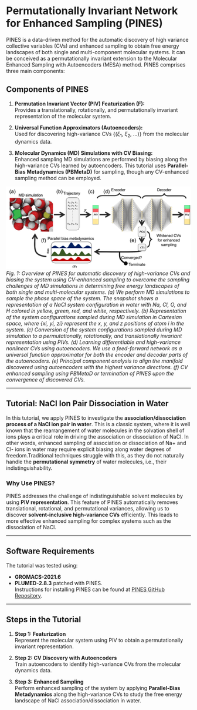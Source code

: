 # Permutationally Invariant Network for Enhanced Sampling (PINES)

PINES is a data-driven method for the automatic discovery of high variance collective variables (CVs) and enhanced sampling to obtain free energy landscapes of both single and multi-component molecular systems. It can be conceived as a permutationally invariant extension to the Molecular Enhanced Sampling with Autoencoders (MESA) method. PINES comprises three main components:

## Components of PINES

1. **Permutation Invariant Vector (PIV) Featurization (F):**  
   Provides a translationally, rotationally, and permutationally invariant representation of the molecular system.
   
2. **Universal Function Approximators (Autoencoders):**  
   Used for discovering high-variance CVs {($\xi_1$, $\xi_2$, ...)} from the molecular dynamics data.
   
3. **Molecular Dynamics (MD) Simulations with CV Biasing:**  
   Enhanced sampling MD simulations are performed by biasing along the high-variance CVs learned by autoencoders. This tutorial uses **Parallel-Bias Metadynamics (PBMetaD)** for sampling, though any CV-enhanced sampling method can be employed.

![PINES Workflow](figures/pines.png)
*Fig. 1: Overview of PINES for automatic discovery of high-variance CVs and biasing the system using CV-enhanced sampling to overcome the sampling challenges of MD simulations in determining free energy landscapes of both single and multi-molecular systems. (a) We perform MD simulations to sample the phase space of the system. The snapshot shows a representation of a NaCl system configuration in water with Na, Cl, O, and H colored in yellow, green, red, and white, respectively. (b) Representation of the system configurations sampled during MD simulation in Cartesian space, where {xi, yi, zi} represent the x, y, and z positions of atom i in the system. (c) Conversion of the system configurations sampled during MD simulation to a permutationally, rotationally, and translationally invariant representation using PIVs. (d) Learning differentiable and high-variance nonlinear CVs using autoencoders. We use a feed-forward network as a universal function approximator for both the encoder and decoder parts of the autoencoders. (e) Principal component analysis to align the manifold discovered using autoencoders with the highest variance directions. (f) CV enhanced sampling using PBMetaD or termination of PINES upon the convergence of discovered CVs.*

---

## Tutorial: NaCl Ion Pair Dissociation in Water

In this tutorial, we apply PINES to investigate the **association/dissociation process of a NaCl ion pair in water**. This is a classic system, where it is well known that the rearrangement of water molecules in the solvation shell of ions plays a critical role in driving the association or dissociation of NaCl. In other words, enhanced sampling of association or dissociation of Na+ and Cl- ions in water may require explicit biasing along water degrees of freedom.Traditional techniques struggle with this, as they do not naturally handle the **permutational symmetry** of water molecules, i.e., their indistinguishability.

### Why Use PINES?

PINES addresses the challenge of indistinguishable solvent molecules by using **PIV representation**. This feature of PINES automatically removes translational, rotational, and permutational variances, allowing us to discover **solvent-inclusive high-variance CVs** efficiently. This leads to more effective enhanced sampling for complex systems such as the dissociation of NaCl.

---

## Software Requirements

The tutorial was tested using:

- **GROMACS-2021.6**
- **PLUMED-2.8.3** patched with PINES.  
  Instructions for installing PINES can be found at [PINES GitHub Repository](https://github.com/Ferg-Lab/pines).

---

## Steps in the Tutorial

1. **Step 1: Featurization**  
   Represent the molecular system using PIV to obtain a permutationally invariant representation.
   
2. **Step 2: CV Discovery with Autoencoders**  
   Train autoencoders to identify high-variance CVs from the molecular dynamics data.
   
3. **Step 3: Enhanced Sampling**  
   Perform enhanced sampling of the system by applying **Parallel-Bias Metadynamics** along the high-variance CVs to study the free energy landscape of NaCl association/dissociation in water.
